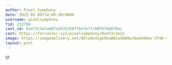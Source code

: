 ```yaml
---
author: Pixel Symphony
date: 2025-02-09T14:09:38+0000
username: pixelsymphony
fid: 232704
cast_id: 0xef3c5e2ad87a203535077be7e7fc007b7b6878ac
cast: https://farcaster.xyz/pixelsymphony/0xef3c5e2a
image: https://imagedelivery.net/BXluQx4ige9GuW0Ia56BHw/8ae640ee-5f48-4240-a1c9-a99b90ddb800/original
layout: post
---
```


!/!

<img src='https://imagedelivery.net/BXluQx4ige9GuW0Ia56BHw/8ae640ee-5f48-4240-a1c9-a99b90ddb800/original' alt='' referrerpolicy='no-referrer'/>
